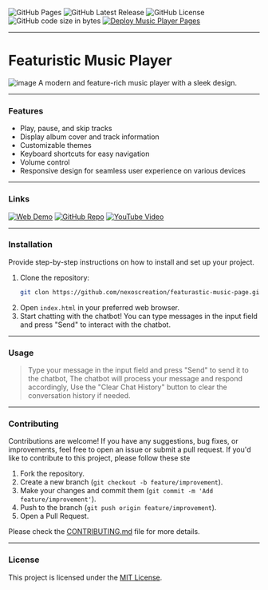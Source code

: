 ![GitHub Pages](https://img.shields.io/github/deployments/nexoscreation/featurastic-music-page/github-pages.svg?style=flat-square&color=cyan)
![GitHub Latest Release](https://img.shields.io/github/v/release/nexoscreation/featurastic-music-page.svg?style=flat-square&color=cyan)
![GitHub License](https://img.shields.io/github/license/nexoscreation/featurastic-music-page.svg?style=flat-square&color=cyan)
![GitHub code size in bytes](https://img.shields.io/github/languages/code-size/nexoscreation/featurastic-music-page.svg?style=flat-square&color=cyan)
[![Deploy Music Player Pages](https://github.com/nexoscreation/featurastic-music-page/actions/workflows/static.yml/badge.svg)](https://github.com/nexoscreation/featurastic-music-page/actions/workflows/static.yml)

---

# Featuristic Music Player
![image](https://github.com/user-attachments/assets/5ea3f9d4-fce5-4dee-a560-39e17512c7dc)
A modern and feature-rich music player with a sleek design.

---

### Features

- Play, pause, and skip tracks
- Display album cover and track information
- Customizable themes
- Keyboard shortcuts for easy navigation
- Volume control
- Responsive design for seamless user experience on various devices
 
---

### Links

[![Web Demo](https://img.shields.io/badge/Web-Demo-blue?style=for-the-badge&logo=google-chrome)](https://nexoscreation.github.io/featurastic-music-page)
[![GitHub Repo](https://img.shields.io/badge/GitHub-Repo-green?style=for-the-badge&logo=github)](https://github.com/nexoscreation/featurastic-music-page)
[![YouTube Video](https://img.shields.io/badge/YouTube-Video-red?style=for-the-badge&logo=youtube)](https://youtu.be/rMnDe0iEGRs?si=B2viVesOhHYusbBG)

---

### Installation

Provide step-by-step instructions on how to install and set up your project.

1. Clone the repository:
   ```bash
   git clon https://github.com/nexoscreation/featurastic-music-page.git
   ```
2. Open `index.html` in your preferred web browser.
3. Start chatting with the chatbot! You can type messages in the input field and press "Send" to interact with the chatbot.

---

### Usage

> Type your message in the input field and press "Send" to send it to the chatbot, The chatbot will process your message and respond accordingly, Use the "Clear Chat History" button to clear the conversation history if needed.

---

### Contributing
Contributions are welcome! If you have any suggestions, bug fixes, or improvements, feel free to open an issue or submit a pull request.
If you'd like to contribute to this project, please follow these ste

1. Fork the repository.
2. Create a new branch (`git checkout -b feature/improvement`).
3. Make your changes and commit them (`git commit -m 'Add feature/improvement'`).
4. Push to the branch (`git push origin feature/improvement`).
5. Open a Pull Request.

Please check the [CONTRIBUTING.md](CONTRIBUTING.md) file for more details.

---

### License

This project is licensed under the [MIT License](LICENSE).
